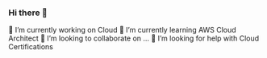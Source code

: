 ### Hi there 👋
🔭 I’m currently working on Cloud 
🌱 I’m currently learning AWS Cloud Architect 
👯 I’m looking to collaborate on ...
🤔 I’m looking for help with Cloud Certifications
<!--
**ashwinraiyani/ashwinraiyani** is a ✨ _special_ ✨ repository because its `README.md` (this file) appears on your GitHub profile.

Here are some ideas to get you started:

- 🔭 I’m currently working on Cloud 
- 🌱 I’m currently learning AWS Cloud Architect 
- 👯 I’m looking to collaborate on ...
- 🤔 I’m looking for help with Cloud Certifications
- 💬 Ask me about ...
- 📫 How to reach me: ...
- 😄 Pronouns: ...
- ⚡ Fun fact: ...
-->
